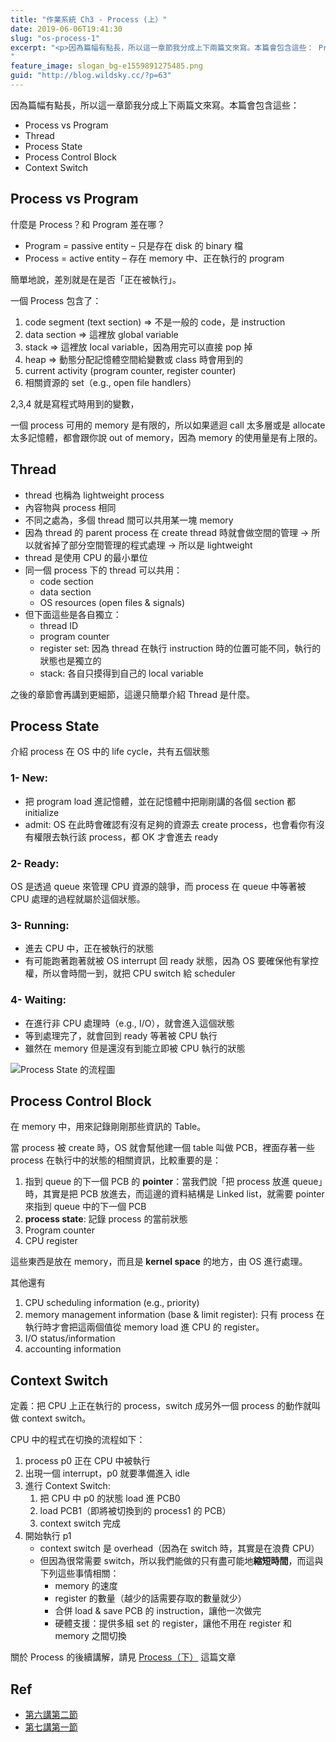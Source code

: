 ```yaml
---
title: "作業系統 Ch3 - Process (上）"
date: 2019-06-06T19:41:30
slug: "os-process-1"
excerpt: "<p>因為篇幅有點長，所以這一章節我分成上下兩篇文來寫。本篇會包含這些： Process vs Program Th&#8230;</p>
"
feature_image: slogan_bg-e1559891275485.png
guid: "http://blog.wildsky.cc/?p=63"
---
```

因為篇幅有點長，所以這一章節我分成上下兩篇文來寫。本篇會包含這些：

*   Process vs Program
*   Thread
*   Process State
*   Process Control Block
*   Context Switch

Process vs Program
------------------

什麼是 Process？和 Program 差在哪？

*   Program = passive entity – 只是存在 disk 的 binary 檔
*   Process = active entity – 存在 memory 中、正在執行的 program

簡單地說，差別就是在是否「正在被執行」。

一個 Process 包含了：

1.  code segment (text section) => 不是一般的 code，是 instruction
2.  data section => 這裡放 global variable
3.  stack => 這裡放 local variable，因為用完可以直接 pop 掉
4.  heap => 動態分配記憶體空間給變數或 class 時會用到的
5.  current activity (program counter, register counter)
6.  相關資源的 set（e.g., open file handlers）

2,3,4 就是寫程式時用到的變數，

一個 process 可用的 memory 是有限的，所以如果遞迴 call 太多層或是 allocate 太多記憶體，都會跟你說 out of memory，因為 memory 的使用量是有上限的。

Thread
------

*   thread 也稱為 lightweight process
*   內容物與 process 相同
*   不同之處為，多個 thread 間可以共用某一塊 memory
*   因為 thread 的 parent process 在 create thread 時就會做空間的管理
    → 所以就省掉了部分空間管理的程式處理
    → 所以是 lightweight
*   thread 是使用 CPU 的最小單位
*   同一個 process 下的 thread 可以共用：
    *   code section
    *   data section
    *   OS resources (open files & signals)
*   但下面這些是各自獨立：
    *   thread ID
    *   program counter
    *   register set: 因為 thread 在執行 instruction 時的位置可能不同，執行的狀態也是獨立的
    *   stack: 各自只摸得到自己的 local variable

之後的章節會再講到更細節，這邊只簡單介紹 Thread 是什麼。

Process State
-------------

介紹 process 在 OS 中的 life cycle，共有五個狀態

### 1- New:

*   把 program load 進記憶體，並在記憶體中把剛剛講的各個 section 都 initialize
*   admit: OS 在此時會確認有沒有足夠的資源去 create process，也會看你有沒有權限去執行該 process，都 OK 才會進去 ready

### 2- Ready:

OS 是透過 queue 來管理 CPU 資源的競爭，而 process 在 queue 中等著被 CPU 處理的過程就屬於這個狀態。

### 3- Running:

*   進去 CPU 中，正在被執行的狀態
*   有可能跑著跑著就被 OS interrupt 回 ready 狀態，因為 OS 要確保他有掌控權，所以會時間一到，就把 CPU switch 給 scheduler

### 4- Waiting:

*   在進行非 CPU 處理時（e.g., I/O），就會進入這個狀態
*   等到處理完了，就會回到 ready 等著被 CPU 執行
*   雖然在 memory 但是還沒有到能立即被 CPU 執行的狀態

![Process State 的流程圖](/wp-content/uploads/2018/os-process-state-diagram.png)

Process Control Block
---------------------

在 memory 中，用來記錄剛剛那些資訊的 Table。

當 process 被 create 時，OS 就會幫他建一個 table 叫做 PCB，裡面存著一些 process 在執行中的狀態的相關資訊，比較重要的是：

1.  指到 queue 的下一個 PCB 的 **pointer**：當我們說「把 process 放進 queue」時，其實是把 PCB 放進去，而這邊的資料結構是 Linked list，就需要 pointer 來指到 queue 中的下一個 PCB
2.  **process state**: 記錄 process 的當前狀態
3.  Program counter
4.  CPU register

這些東西是放在 memory，而且是 **kernel space** 的地方，由 OS 進行處理。

其他還有

1.  CPU scheduling information (e.g., priority)
2.  memory management information (base & limit register): 只有 process 在執行時才會把這兩個值從 memory load 進 CPU 的 register。
3.  I/O status/information
4.  accounting information

Context Switch
--------------

定義：把 CPU 上正在執行的 process，switch 成另外一個 process 的動作就叫做 context switch。

CPU 中的程式在切換的流程如下：

1.  process p0 正在 CPU 中被執行
2.  出現一個 interrupt，p0 就要準備進入 idle
3.  進行 Context Switch:
    1.  把 CPU 中 p0 的狀態 load 進 PCB0
    2.  load PCB1（即將被切換到的 process1 的 PCB）
    3.  context switch 完成
4.  開始執行 p1
    *   context switch 是 overhead（因為在 switch 時，其實是在浪費 CPU）
    *   但因為很常需要 switch，所以我們能做的只有盡可能地**縮短時間**，而這與下列這些事情相關：
        *   memory 的速度
        *   register 的數量（越少的話需要存取的數量就少）
        *   合併 load & save PCB 的 instruction，讓他一次做完
        *   硬體支援：提供多組 set 的 register，讓他不用在 register 和 memory 之間切換

關於 Process 的後續講解，請見 [Process（下）](http://blog.wildsky.cc/posts/os-process-2/) 這篇文章

Ref
---

*   [第六講第二節](http://ocw.nthu.edu.tw/ocw/index.php?page=chapter&cid=141&chid=1845&video_url=http%3A%2F%2Focw.nthu.edu.tw%2Fvideosite%2Findex.php%3Fop%3Dwatch%26id%3D3936%26filename%3D1920_1080_3072.MP4%26type%3Dview%26cid%3D141%26chid%3D1845)
*   [第七講第一節](http://ocw.nthu.edu.tw/ocw/index.php?page=chapter&cid=141&chid=1846&video_url=http%3A%2F%2Focw.nthu.edu.tw%2Fvideosite%2Findex.php%3Fop%3Dwatch%26id%3D3937%26filename%3D1920_1080_3072.MP4%26type%3Dview%26cid%3D141%26chid%3D1846)
